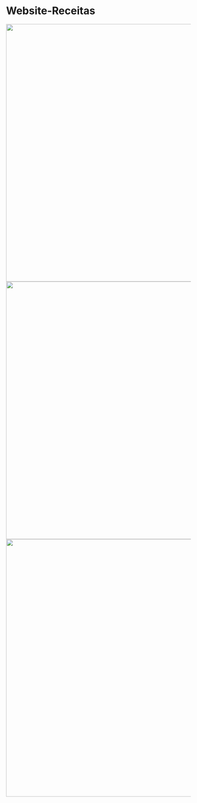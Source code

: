 # Website-Receitas

<div  align="center">
  <img src="https://user-images.githubusercontent.com/75596037/150243144-27fa3879-3200-450b-a6b4-574dfdb315b8.png" width="700px"/>
</div>

<div  align="center">
  <img src="https://user-images.githubusercontent.com/75596037/150243659-b735bf8a-44c0-452d-9e93-0ba10e64360c.png" width="700px"/>
</div>

<div  align="center">
  <img src="https://user-images.githubusercontent.com/75596037/150243671-b6166ba5-6fed-48d1-ac93-3bc086950b0c.png" width="700px"/>
</div>
